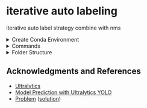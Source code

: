 # iterative auto labeling

iterative auto label strategy combine with nms


<details><summary>Create Conda Environment</summary>

```bash
$ conda create -n yolov8 python=3.10 -y
$ conda activate yolov8
$ https://github.com/wish44165/iAutolabeling
$ cd iAutolabeling/
$ pip install ultralytics
```

</details>


<details><summary>Commands</summary>

```bash
$ for i in `seq 0 9`; do python main.py --curr_iter ${i} | tee iterLog${i}; done
```

</details>


<details><summary>Folder Structure</summary>

## Initial folder structure

```bash
ICME2024/
├── datasets/
    └── v0/
        ├── images/
            ├── train/
            └── val/
        └── labels/
            ├── train/
            └── val/
└── src/
    └── iAutolabeling/
        ├── facial.yaml
        └── iAutolabel.py
```

## After executed folder structure

```bash
ICME2024/
├── datasets/
    ├── v0/
        ├── images/
            ├── train/
            └── val/
        └── labels/
            ├── train/save=Tr
            └── val/
    └── v1/, v2/, ...save=Tr
├── src/
    └── iAutolabeling/
        ├── facial.yaml
        ├── iAutolabel.py
        └── runs/
            └── facial/
                ├── train/, train2/, ...
                └── predict/, predict2/, predict3/, predict4/, ...
```

</details>


## Acknowledgments and References

- [Ultralytics](https://github.com/ultralytics/ultralytics)
- [Model Prediction with Ultralytics YOLO](https://docs.ultralytics.com/modes/predict/)
- [Problem](https://github.com/ultralytics/ultralytics/issues/1713#issuecomment-1605689756) ([solution](https://github.com/ultralytics/ultralytics/issues/2930#issuecomment-1571399356))

